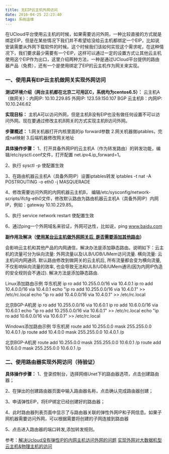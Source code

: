 ```yaml
---
title: 无EIP云主机外网访问
date: 2016-04-25 22:23:40
tags: 系统运维
---
```


在UCloud平台使用云主机的时候，如果需要访问外网，一种比较直接的方式就是绑定EIP，但是在某些情况下我们并不希望给没给云主机都绑定一个EIP，比如说安装需要从外网下载软件的时候。这个时候我们该如何实现这个需求呢，在这种情况下，我们要求最少需要有一个EIP，这样可以通过一定的设置方式让其他云主机使用这个EIP作为出口，这里介绍两种方法，一种是通过UCloud平台提供的路由器产品（免费），还有一个是使用绑定了EIP的云主机作为网关来实现。

### 一、使用具有EIP云主机做网关实现外网访问 ###
**测试环境介绍（两台主机都在北京二可用区C，系统均为centos6.5）：**
云主机A（做网关）：内网IP: 10.10.229.85 外网IP: 123.59.150.107 BGP
云主机B：内网IP: 10.10.246.62

**实现目标：**
主机A可以访问外网，但是主机B没有EIP也没有做任何设置不可以访问外网。现在要通过修改主机B网关的方式实现主机B访问外网。

**步骤概述：**
1.网关机器打开内核里面的ip forward参数
2.网关机器做iptables，完成nat映射
3.后端机器修改网关地址

**具体操作步骤：**
1、打开具备外网IP的云主机A（作为转发路由）的转发功能，编辑/etc/sysctl.conf文件，打开配置  net.ipv4.ip_forward=1。 

2、执行  sysctl -p 使配置生效

3、在路由机器云主机A（具备外网IP）设置iptables转发 iptables -t nat -A POSTROUTING -o eth0 -j MASQUERADE

4、修改需要访问外网的内网机器云主机B， 编辑/etc/sysconfig/network-scripts/ifcfg-eth0文件，修改默认路由为路由机器云主机A（具备外网IP）内网IP，例如：gateway 10.10.229.85。

5、执行 service network restart 使配置生效

6、通过ping一个外网域名来验证，外网可达性，比如说，ping www.baidu.com

 **副作用及解决（[使用某台云主机做外网网关后, 是否需要添加其他路由](https://docs.ucloud.cn/upd-docs/unetwork/faq.html#id27)）**

会影响云主机和其他产品的内网通信，解决办法是添加静态路由。说明如下：云主机的流量可分为纵向流量: 外网流量以及ULB/UDB/UMem访问流量. 横向流量: 云主机间内网通讯. 默认路由修改到做网关的云主机后, 所有流量都会变为横向流量, 不仅影响纵向流量的效率, 也会导致无法和ULB/UDB/UMem通讯(因为内网IP伪造的安全规则会不通过). 解决方法是添加静态路由.

Linux添加路由示例
华东机房
ip ro add 10.255.0.0/16 via 10.4.0.1
ip ro add 10.4.0.0/16 via 10.4.0.1
echo "ip ro add 10.255.0.0/16 via 10.4.0.1" >> /etc/rc.local
echo "ip ro add 10.4.0.0/16 via 10.4.0.1" >> /etc/rc.local

北京BGP-A机房
ip ro add 10.255.0.0/16 via 10.6.0.1
ip ro add 10.6.0.0/16 via 10.6.0.1
echo "ip ro add 10.255.0.0/16 via 10.6.0.1" >> /etc/rc.local
echo "ip ro add 10.6.0.0/16 via 10.6.0.1" >> /etc/rc.local

Windows添加路由示例
华东机房
route add 10.255.0.0 mask 255.255.0.0 10.4.0.1 /p
route add 10.4.0.0 mask 255.255.0.0 10.4.0.1 /p

北京BGP-A机房
route add 10.255.0.0 mask 255.255.0.0 10.6.0.1 /p
route add 10.6.0.0 mask 255.255.0.0 10.6.0.1 /p

### 二、使用路由器实现外网访问（待验证） ###

**具体操作步骤：**
1、登录控制台，选择网络Unet下的路由器选项，点击创建路由器； 

2、在弹出的创建路由器页面中输入路由器名称，点击确认完成路由器创建；

3、申请弹性EIP，将EIP绑定已经创建好的路由器；

4、此时路由器列表页面中显示了与路由器关联的弹性外网IP和子网信息。如果子网机器需要访问外网，可以根据需要将创建的子网连接到路由器

5、点击进入路由器的端口转发,添加转发规则。

参考：[解决Ucloud没有弹性IP的内网主机访问外网的问题](http://www.05do.com/blog/content/190)
[实现外网对大数据机型云主机&物理主机的访问](https://docs.ucloud.cn/upd-docs/uhost/guide.html#id9)
